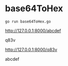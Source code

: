 # base64ToHex

```
go run base64ToHex.go
```
http://127.0.0.1:8000/abcdef

q83v

http://127.0.0.1:8000/q83v

abcdef